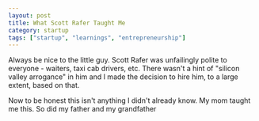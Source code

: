 ```yaml
---
layout: post
title: What Scott Rafer Taught Me
category: startup
tags: ["startup", "learnings", "entrepreneurship"]
---
```

Always be nice to the little guy.  Scott Rafer was unfailingly polite to everyone - waiters, taxi cab drivers, etc.  There wasn't a hint of "silicon valley arrogance" in him and I made the decision to hire him, to a large extent, based on that.

Now to be honest this isn't anything I didn't already know.  My mom taught me this.  So did my father and my grandfather
